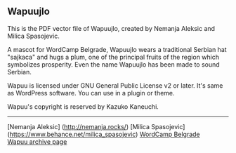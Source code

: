 Wapuujlo
------  

This is the PDF vector file of Wapuujlo, created by Nemanja Aleksic and Milica Spasojevic.

A mascot for WordCamp Belgrade, Wapuujlo wears a traditional Serbian hat "sajkaca" and hugs a plum, one of the principal fruits of the region which symbolizes prosperity. Even the name Wapuujlo has been made to sound Serbian.

Wapuu is licensed under GNU General Public License v2 or later. It's same as WordPress software. You can use in a plugin or theme.

Wapuu's copyright is reserved by Kazuko Kaneuchi.

------  
[Nemanja Aleksic] (http://nemanja.rocks/)
[Milica Spasojevic] (https://www.behance.net/milica_spasojevic)
[WordCamp Belgrade](https://belgrade.wordcamp.org/2015/)   
[Wapuu archive page](http://jawordpressorg.github.io/wapuu/)   